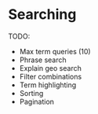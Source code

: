# Searching

TODO:

* Max term queries (10) 
* Phrase search
* Explain geo search
* Filter combinations
* Term highlighting
* Sorting
* Pagination